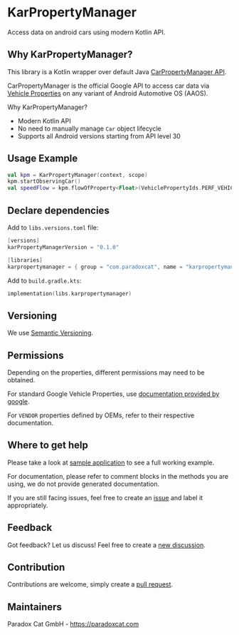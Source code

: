 # KarPropertyManager

Access data on android cars using modern Kotlin API.

## Why KarPropertyManager?

This library is a Kotlin wrapper over default Java [CarPropertyManager API](https://developer.android.com/reference/android/car/hardware/property/CarPropertyManager).

CarPropertyManager is the official Google API to access car data via [Vehicle Properties](https://source.android.com/docs/automotive/vhal/previous/properties) on any variant of Android Automotive OS (AAOS).

Why KarPropertyManager?

* Modern Kotlin API
* No need to manually manage `Car` object lifecycle
* Supports all Android versions starting from API level 30

## Usage Example

```kotlin
val kpm = KarPropertyManager(context, scope)
kpm.startObservingCar()
val speedFlow = kpm.flowOfProperty<Float>(VehiclePropertyIds.PERF_VEHICLE_SPEED, 0, 0.5F)
```

## Declare dependencies

Add to `libs.versions.toml` file:

```kotlin
[versions]
karPropertyManagerVersion = "0.1.0"

[libraries]
karpropertymanager = { group = "com.paradoxcat", name = "karpropertymanager", version.ref = "karPropertyManagerVersion" }
```

Add to `build.gradle.kts`:

```kotlin
implementation(libs.karpropertymanager)
```

## Versioning

We use [Semantic Versioning](https://semver.org/spec/v2.0.0.html).

## Permissions

Depending on the properties, different permissions may need to be obtained.

For standard Google Vehicle Properties, use [documentation provided by google](https://developer.android.com/reference/android/car/VehiclePropertyIds).

For `VENDOR` properties defined by OEMs, refer to their respective documentation.

## Where to get help

Please take a look at [sample application](./sample-app) to see a full working example.

For documentation, please refer to comment blocks in the methods you are using, we do not provide generated documentation.

If you are still facing issues, feel free to create an [issue](./issues) and label it appropriately.

## Feedback

Got feedback? Let us discuss! Feel free to create a [new discussion](./discussions).

## Contribution

Contributions are welcome, simply create a [pull request](./pulls).

## Maintainers

Paradox Cat GmbH - https://paradoxcat.com
